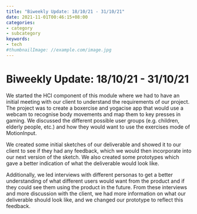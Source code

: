 ```yaml
---
title: "Biweekly Update: 18/10/21 - 31/10/21"
date: 2021-11-01T00:46:15+08:00
categories:
- category
- subcategory
keywords:
- tech
#thumbnailImage: //example.com/image.jpg
---
```

# Biweekly Update: 18/10/21 - 31/10/21
We started the HCI component of this module where we had to have an initial meeting with our client to understand the requirements of our project. The project was to create a boxercise and yogacise app that would use a webcam to recognise body movements and map them to key presses in gaming. We discussed the different possible user groups (e.g. children, elderly people, etc.) and how they would want to use the exercises mode of MotionInput.

We created some initial sketches of our deliverable and showed it to our client to see if they had any feedback, which we would then incorporate into our next version of the sketch. We also created some prototypes which gave a better indication of what the deliverable would look like.

Additionally, we led interviews with different personas to get a better understanding of what different users would want from the product and if they could see them using the product in the future. From these interviews and more discussion with the client, we had more information on what our deliverable should look like, and we changed our prototype to reflect this feedback.


